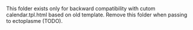 This folder exists only for backward compatibility with cutom calendar.tpl.html based on old template.
Remove this folder when passing to ectoplasme (TODO).
